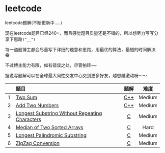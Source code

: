 # leetcode
leetcode题解(不断更新中.....)


现在leetcode题目已经240+，而且感觉题目质量还是不错的，所以想尽力写写分享下思路<code>(*^__^*)</code>

每一道题博主都会尽量写下详细的题意和思路，用最优的算法，最短的时间解决😁

不过博主能力有限，如有错误之处，尽管拍砖~~

据说写题解可以在全球最大同性交友中心交到更多好友，越想越激动呀～～



|            | 题目                                                                           |    题解         |   难度     |
| :--------: | :-----------------------                                                      | :------------:  | :--------:|
|     1      | [Two Sum](https://leetcode.com/problems/two-sum/)                             | [C++](https://github.com/huanyueyaoqin/leetcode/blob/master/%E4%BB%A3%E7%A0%81%26%E6%80%9D%E8%B7%AF/1.Two%20Sum(Hash).cpp)    |  Medium   |
|     2      | [Add Two Numbers](https://leetcode.com/problems/add-two-numbers/)             | [C++](https://github.com/huanyueyaoqin/leetcode/blob/master/%E4%BB%A3%E7%A0%81%26%E6%80%9D%E8%B7%AF/2.Add%20Two%20Numbers(Linked%20List).cpp)    |  Medium   | 
|     3      | [Longest Substring Without Repeating Characters](https://leetcode.com/problems/longest-substring-without-repeating-characters/)             | [C](https://github.com/huanyueyaoqin/leetcode/blob/master/%E4%BB%A3%E7%A0%81%26%E6%80%9D%E8%B7%AF/3.Longest%20Substring%20Without%20Repeating%20Characters(String).cpp)    |  Medium   | 
|     4      | [Median of Two Sorted Arrays](https://leetcode.com/problems/median-of-two-sorted-arrays/)             | [C](https://github.com/huanyueyaoqin/leetcode/blob/master/%E4%BB%A3%E7%A0%81%26%E6%80%9D%E8%B7%AF/4.Median%20of%20Two%20Sorted%20Arrays(Binary%20Search).cpp)    |  Hard   | 
|     5      | [Longest Palindromic Substring](https://leetcode.com/problems/longest-palindromic-substring/)             | [C](https://github.com/huanyueyaoqin/leetcode/blob/master/%E4%BB%A3%E7%A0%81%26%E6%80%9D%E8%B7%AF/5.Longest%20Palindromic%20Substring(Manacher).cpp)    |  Medium   | 
|     6      | [ZigZag Conversion](https://leetcode.com/problems/zigzag-conversion/)             | [C](https://github.com/huanyueyaoqin/leetcode/blob/master/%E4%BB%A3%E7%A0%81%26%E6%80%9D%E8%B7%AF/6.ZigZag%20Conversion(Simulation).cpp)    |  Medium   | 


